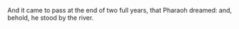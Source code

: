 And it came to pass at the end of two full years, that Pharaoh dreamed: and, behold, he stood by the river.
